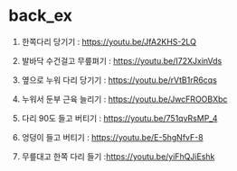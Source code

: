 # back_ex

1. 한쪽다리 당기기 : https://youtu.be/JfA2KHS-2LQ


2. 발바닥 수건걸고 무릎펴기 : https://youtu.be/I72XJxinVds


3. 옆으로 누워 다리 당기기 : https://youtu.be/rVtB1rR6cqs


4. 누워서 둔부 근육 늘리기 : https://youtu.be/JwcFROOBXbc


5. 다리 90도 들고 버티기 : https://youtu.be/751qvRsMP_4


6. 엉덩이 들고 버티기 : https://youtu.be/E-5hgNfvF-8


7. 무릎대고 한쪽 다리 들기 :https://youtu.be/yiFhQJiEshk

